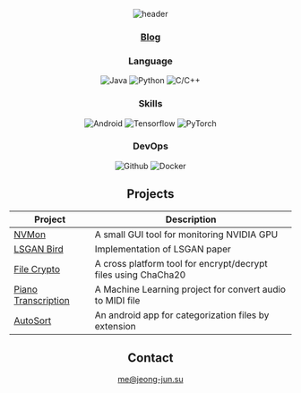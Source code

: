 <div align="center">

  ![header](https://capsule-render.vercel.app/api?type=waving&color=auto&height=250&section=header&text=Welcome%20to&fontSize=70&animation=fadeIn&fontAlignY=38&desc=kuper0201's%20Github&descSize=20&descAlignY=51&descAlign=62)
  
  ### [Blog](https://jeong-jun.su)

  ### Language
  
  ![Java](https://img.shields.io/badge/Java-E89844?style=for-the-badge&logo=openjdk&logoColor=white) ![Python](https://img.shields.io/badge/Python-3776AB?style=for-the-badge&logo=Python&logoColor=white) ![C/C++](https://img.shields.io/badge/C/C++-00599C?style=for-the-badge&logo=cplusplus&logoColor=white)
  
  ### Skills

  ![Android](https://img.shields.io/badge/Android-34A853?style=for-the-badge&logo=Android&logoColor=white) ![Tensorflow](https://img.shields.io/badge/Tensorflow-FF6F00?style=for-the-badge&logo=Tensorflow&logoColor=white) ![PyTorch](https://img.shields.io/badge/PyTorch-EE4C2C?style=for-the-badge&logo=PyTorch&logoColor=white)

  ### DevOps

  ![Github](https://img.shields.io/badge/GitHub-181717?style=for-the-badge&logo=GitHub&logoColor=white) ![Docker](https://img.shields.io/badge/Docker-2496ED?style=for-the-badge&logo=Docker&logoColor=white)


  ## Projects
  
  |Project|Description|
  |---|---|
  |[NVMon](https://github.com/kuper0201/NVMon)|A small GUI tool for monitoring NVIDIA GPU|
  |[LSGAN Bird](https://github.com/kuper0201/LSGAN_Bird)|Implementation of LSGAN paper|
  |[File Crypto](https://github.com/kuper0201/FileCrypto_Flutter)|A cross platform tool for encrypt/decrypt files using ChaCha20|
  |[Piano Transcription](https://github.com/kuper0201/Piano_Transcription)|A Machine Learning project for convert audio to MIDI file|
  |[AutoSort](https://github.com/kuper0201/AutoSort_Android)|An android app for categorization files by extension|

  ## Contact
  
  me@jeong-jun.su
  
</div>
